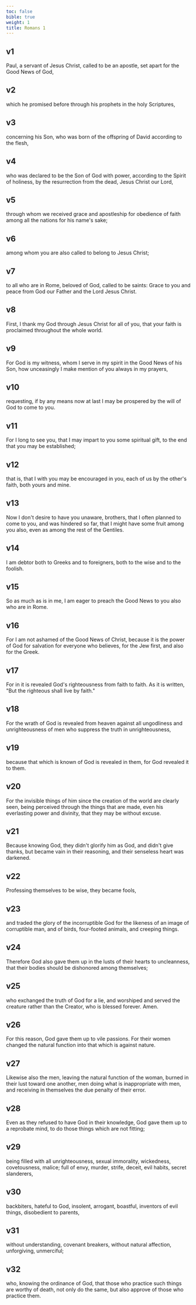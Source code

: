 ```yaml
---
toc: false
bible: true
weight: 1
title: Romans 1
---
```




## v1 
Paul, a servant of Jesus Christ, called to be an apostle, set apart for the Good News of God, 

## v2 
which he promised before through his prophets in the holy Scriptures, 

## v3 
concerning his Son, who was born of the offspring of David according to the flesh, 

## v4 
who was declared to be the Son of God with power, according to the Spirit of holiness, by the resurrection from the dead, Jesus Christ our Lord, 

## v5 
through whom we received grace and apostleship for obedience of faith among all the nations for his name's sake; 

## v6 
among whom you are also called to belong to Jesus Christ; 

## v7 
to all who are in Rome, beloved of God, called to be saints: Grace to you and peace from God our Father and the Lord Jesus Christ. 

## v8 
First, I thank my God through Jesus Christ for all of you, that your faith is proclaimed throughout the whole world. 

## v9 
For God is my witness, whom I serve in my spirit in the Good News of his Son, how unceasingly I make mention of you always in my prayers, 

## v10 
requesting, if by any means now at last I may be prospered by the will of God to come to you. 

## v11 
For I long to see you, that I may impart to you some spiritual gift, to the end that you may be established; 

## v12 
that is, that I with you may be encouraged in you, each of us by the other's faith, both yours and mine. 

## v13 
Now I don't desire to have you unaware, brothers, that I often planned to come to you, and was hindered so far, that I might have some fruit among you also, even as among the rest of the Gentiles. 

## v14 
I am debtor both to Greeks and to foreigners, both to the wise and to the foolish. 

## v15 
So as much as is in me, I am eager to preach the Good News to you also who are in Rome. 

## v16 
For I am not ashamed of the Good News of Christ, because it is the power of God for salvation for everyone who believes, for the Jew first, and also for the Greek. 

## v17 
For in it is revealed God's righteousness from faith to faith. As it is written, "But the righteous shall live by faith." 

## v18 
For the wrath of God is revealed from heaven against all ungodliness and unrighteousness of men who suppress the truth in unrighteousness, 

## v19 
because that which is known of God is revealed in them, for God revealed it to them. 

## v20 
For the invisible things of him since the creation of the world are clearly seen, being perceived through the things that are made, even his everlasting power and divinity, that they may be without excuse. 

## v21 
Because knowing God, they didn't glorify him as God, and didn't give thanks, but became vain in their reasoning, and their senseless heart was darkened. 

## v22 
Professing themselves to be wise, they became fools, 

## v23 
and traded the glory of the incorruptible God for the likeness of an image of corruptible man, and of birds, four-footed animals, and creeping things. 

## v24 
Therefore God also gave them up in the lusts of their hearts to uncleanness, that their bodies should be dishonored among themselves; 

## v25 
who exchanged the truth of God for a lie, and worshiped and served the creature rather than the Creator, who is blessed forever. Amen. 

## v26 
For this reason, God gave them up to vile passions. For their women changed the natural function into that which is against nature. 

## v27 
Likewise also the men, leaving the natural function of the woman, burned in their lust toward one another, men doing what is inappropriate with men, and receiving in themselves the due penalty of their error. 

## v28 
Even as they refused to have God in their knowledge, God gave them up to a reprobate mind, to do those things which are not fitting; 

## v29 
being filled with all unrighteousness, sexual immorality, wickedness, covetousness, malice; full of envy, murder, strife, deceit, evil habits, secret slanderers, 

## v30 
backbiters, hateful to God, insolent, arrogant, boastful, inventors of evil things, disobedient to parents, 

## v31 
without understanding, covenant breakers, without natural affection, unforgiving, unmerciful; 

## v32 
who, knowing the ordinance of God, that those who practice such things are worthy of death, not only do the same, but also approve of those who practice them.
